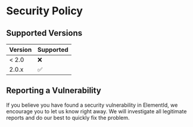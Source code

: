 # Security Policy

## Supported Versions

| Version | Supported          |
| ------- | ------------------ |
| < 2.0   | :x:                |
| 2.0.x   | :white_check_mark: |

## Reporting a Vulnerability

If you believe you have found a security vulnerability in ElementId, we encourage you to let us know right away. We will investigate all legitimate reports and do our best to quickly fix the problem.
